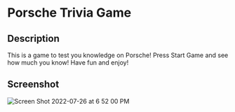 # Porsche Trivia Game
## Description
This is a game to test you knowledge on Porsche! 
Press Start Game and see how much you know!
Have fun and enjoy!

## Screenshot
![Screen Shot 2022-07-26 at 6 52 00 PM](https://user-images.githubusercontent.com/103082092/181126860-4b152133-073c-4c31-9799-e0bded794bbb.jpg)
